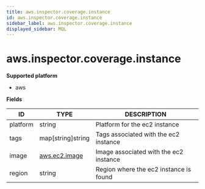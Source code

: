 ```yaml
---
title: aws.inspector.coverage.instance
id: aws.inspector.coverage.instance
sidebar_label: aws.inspector.coverage.instance
displayed_sidebar: MQL
---
```


# aws.inspector.coverage.instance

**Supported platform**

- aws

**Fields**

| ID       | TYPE                              | DESCRIPTION                            |
| -------- | --------------------------------- | -------------------------------------- |
| platform | string                            | Platform for the ec2 instance          |
| tags     | map[string]string                 | Tags associated with the ec2 instance  |
| image    | [aws.ec2.image](aws.ec2.image.md) | Image associated with the ec2 instance |
| region   | string                            | Region where the ec2 instance is found |
